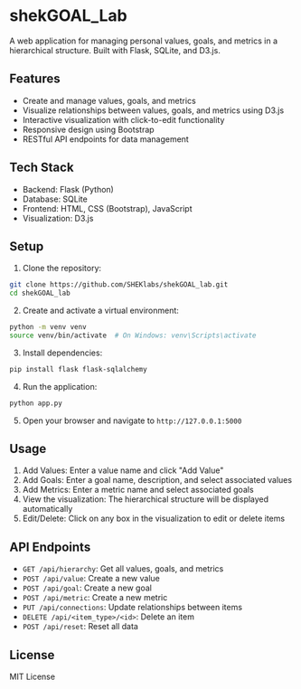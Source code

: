 # shekGOAL_Lab

A web application for managing personal values, goals, and metrics in a hierarchical structure. Built with Flask, SQLite, and D3.js.

## Features

- Create and manage values, goals, and metrics
- Visualize relationships between values, goals, and metrics using D3.js
- Interactive visualization with click-to-edit functionality
- Responsive design using Bootstrap
- RESTful API endpoints for data management

## Tech Stack

- Backend: Flask (Python)
- Database: SQLite
- Frontend: HTML, CSS (Bootstrap), JavaScript
- Visualization: D3.js

## Setup

1. Clone the repository:
```bash
git clone https://github.com/SHEKlabs/shekGOAL_lab.git
cd shekGOAL_lab
```

2. Create and activate a virtual environment:
```bash
python -m venv venv
source venv/bin/activate  # On Windows: venv\Scripts\activate
```

3. Install dependencies:
```bash
pip install flask flask-sqlalchemy
```

4. Run the application:
```bash
python app.py
```

5. Open your browser and navigate to `http://127.0.0.1:5000`

## Usage

1. Add Values: Enter a value name and click "Add Value"
2. Add Goals: Enter a goal name, description, and select associated values
3. Add Metrics: Enter a metric name and select associated goals
4. View the visualization: The hierarchical structure will be displayed automatically
5. Edit/Delete: Click on any box in the visualization to edit or delete items

## API Endpoints

- `GET /api/hierarchy`: Get all values, goals, and metrics
- `POST /api/value`: Create a new value
- `POST /api/goal`: Create a new goal
- `POST /api/metric`: Create a new metric
- `PUT /api/connections`: Update relationships between items
- `DELETE /api/<item_type>/<id>`: Delete an item
- `POST /api/reset`: Reset all data

## License

MIT License
